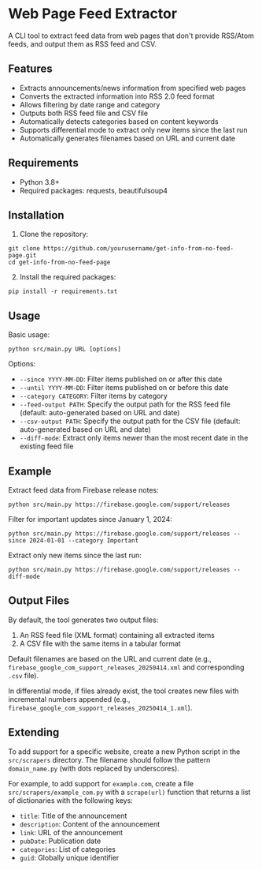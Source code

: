 # Web Page Feed Extractor

A CLI tool to extract feed data from web pages that don't provide RSS/Atom feeds, and output them as RSS feed and CSV.

## Features

- Extracts announcements/news information from specified web pages
- Converts the extracted information into RSS 2.0 feed format
- Allows filtering by date range and category
- Outputs both RSS feed file and CSV file
- Automatically detects categories based on content keywords
- Supports differential mode to extract only new items since the last run
- Automatically generates filenames based on URL and current date

## Requirements

- Python 3.8+
- Required packages: requests, beautifulsoup4

## Installation

1. Clone the repository:
```
git clone https://github.com/yourusername/get-info-from-no-feed-page.git
cd get-info-from-no-feed-page
```

2. Install the required packages:
```
pip install -r requirements.txt
```

## Usage

Basic usage:
```
python src/main.py URL [options]
```

Options:
- `--since YYYY-MM-DD`: Filter items published on or after this date
- `--until YYYY-MM-DD`: Filter items published on or before this date
- `--category CATEGORY`: Filter items by category
- `--feed-output PATH`: Specify the output path for the RSS feed file (default: auto-generated based on URL and date)
- `--csv-output PATH`: Specify the output path for the CSV file (default: auto-generated based on URL and date)
- `--diff-mode`: Extract only items newer than the most recent date in the existing feed file

## Example

Extract feed data from Firebase release notes:
```
python src/main.py https://firebase.google.com/support/releases
```

Filter for important updates since January 1, 2024:
```
python src/main.py https://firebase.google.com/support/releases --since 2024-01-01 --category Important
```

Extract only new items since the last run:
```
python src/main.py https://firebase.google.com/support/releases --diff-mode
```

## Output Files

By default, the tool generates two output files:
1. An RSS feed file (XML format) containing all extracted items
2. A CSV file with the same items in a tabular format

Default filenames are based on the URL and current date (e.g., `firebase_google_com_support_releases_20250414.xml` and corresponding `.csv` file).

In differential mode, if files already exist, the tool creates new files with incremental numbers appended (e.g., `firebase_google_com_support_releases_20250414_1.xml`).

## Extending

To add support for a specific website, create a new Python script in the `src/scrapers` directory. The filename should follow the pattern `domain_name.py` (with dots replaced by underscores).

For example, to add support for `example.com`, create a file `src/scrapers/example_com.py` with a `scrape(url)` function that returns a list of dictionaries with the following keys:
- `title`: Title of the announcement
- `description`: Content of the announcement
- `link`: URL of the announcement
- `pubDate`: Publication date
- `categories`: List of categories
- `guid`: Globally unique identifier